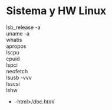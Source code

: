 # Sistema y HW Linux
lsb_release -a  
uname -a  
whatis  
apropos  
lscpu  
cpuid  
lspci  
neofetch  
lsusb -vvv  
lsscsi  
lshw  
  - -html>/*doc.html*
